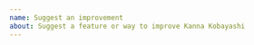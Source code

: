 ```yaml
---
name: Suggest an improvement
about: Suggest a feature or way to improve Kanna Kobayashi
---
```


<!-- There is no format for this, adding your thoughts should be enough -->
